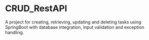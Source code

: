 # CRUD_RestAPI
A project for creating, retrieving, updating and deleting tasks using SpringBoot with database integration, input validation and exception handling.
